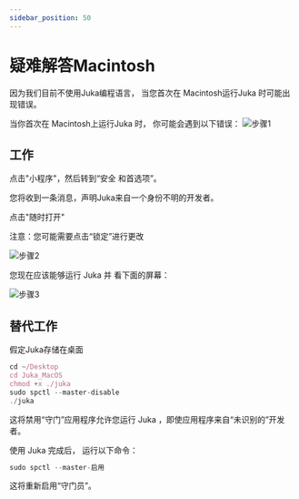 ```yaml
---
sidebar_position: 50
---
```


# 疑难解答Macintosh

因为我们目前不使用Juka编程语言， 当您首次在 Macintosh运行Juka 时可能出现错误。

当你首次在 Macintosh上运行Juka 时， 你可能会遇到以下错误： ![步骤1](/img/macintosh/cannotbeopened.png)


## 工作

点击"小程序"，然后转到“安全 和首选项”。

您将收到一条消息，声明Juka来自一个身份不明的开发者。

点击"随时打开"

注意：您可能需要点击“锁定”进行更改

![步骤2](/img/macintosh/openanyway.png)


您现在应该能够运行 Juka 并 看下面的屏幕：

![步骤3](/img/macintosh/final.png)

## 替代工作

假定Juka存储在桌面
```jsx
cd ~/Desktop
cd Juka_MacOS
chmod +x ./juka
sudo spctl --master-disable
./juka
```

这将禁用“守门”应用程序允许您运行 Juka ，即使应用程序来自“未识别的”开发者。

使用 Juka 完成后， 运行以下命令：

```jsx
sudo spctl --master-启用
```
这将重新启用“守门员”。


